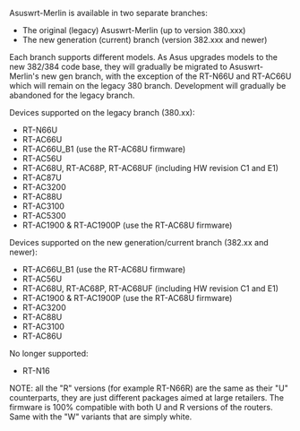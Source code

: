 Asuswrt-Merlin is available in two separate branches:

- The original (legacy) Asuswrt-Merlin (up to version 380.xxx)
- The new generation (current) branch (version 382.xxx and newer)

Each branch supports different models.  As Asus upgrades models to the new 382/384 code base, they will gradually be migrated to Asuswrt-Merlin's new gen branch, with the exception of the RT-N66U and RT-AC66U which will remain on the legacy 380 branch.  Development will gradually be abandoned for the legacy branch.

Devices supported on the legacy branch (380.xx):
 * RT-N66U
 * RT-AC66U
 * RT-AC66U_B1 (use the RT-AC68U firmware)
 * RT-AC56U
 * RT-AC68U, RT-AC68P, RT-AC68UF (including HW revision C1 and E1)
 * RT-AC87U
 * RT-AC3200
 * RT-AC88U
 * RT-AC3100
 * RT-AC5300
 * RT-AC1900 & RT-AC1900P (use the RT-AC68U firmware)

Devices supported on the new generation/current branch (382.xx and newer):
 * RT-AC66U_B1 (use the RT-AC68U firmware)
 * RT-AC56U
 * RT-AC68U, RT-AC68P, RT-AC68UF (including HW revision C1 and E1)
 * RT-AC1900 & RT-AC1900P (use the RT-AC68U firmware)
 * RT-AC3200
 * RT-AC88U
 * RT-AC3100
 * RT-AC86U

No longer supported:
 * RT-N16


NOTE: all the "R" versions (for example RT-N66R) are the same as their "U" counterparts, they are just different packages aimed at large retailers.  The firmware is 100% compatible with both U and R versions of the routers.  Same with the "W" variants that are simply white.
